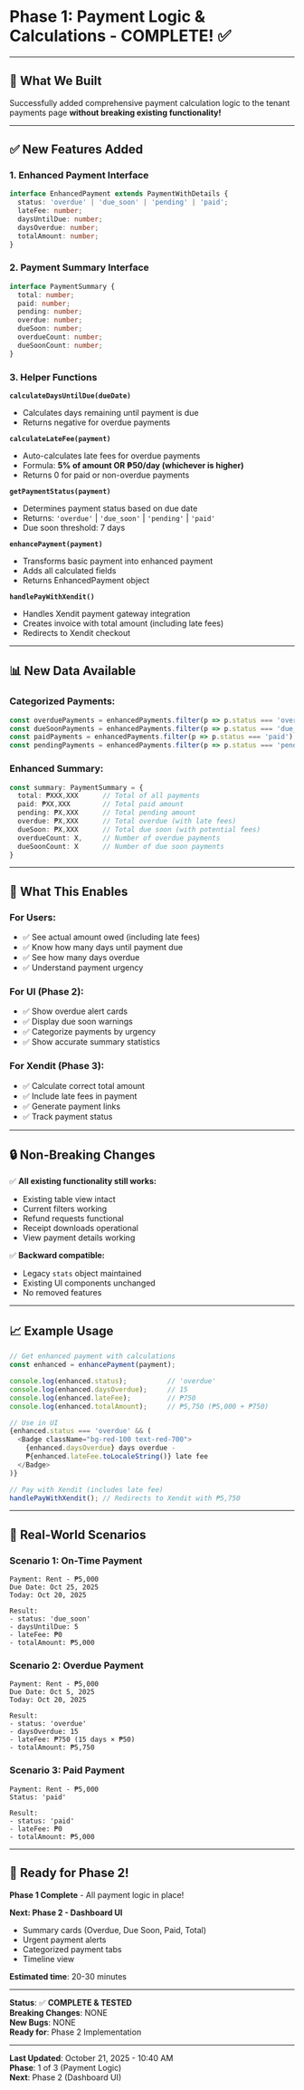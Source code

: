 # Phase 1: Payment Logic & Calculations - COMPLETE! ✅

---

## 🎉 **What We Built**

Successfully added comprehensive payment calculation logic to the tenant payments page **without breaking existing functionality!**

---

## ✅ **New Features Added**

### **1. Enhanced Payment Interface**
```typescript
interface EnhancedPayment extends PaymentWithDetails {
  status: 'overdue' | 'due_soon' | 'pending' | 'paid';
  lateFee: number;
  daysUntilDue: number;
  daysOverdue: number;
  totalAmount: number;
}
```

### **2. Payment Summary Interface**
```typescript
interface PaymentSummary {
  total: number;
  paid: number;
  pending: number;
  overdue: number;
  dueSoon: number;
  overdueCount: number;
  dueSoonCount: number;
}
```

### **3. Helper Functions**

**`calculateDaysUntilDue(dueDate)`**
- Calculates days remaining until payment is due
- Returns negative for overdue payments

**`calculateLateFee(payment)`**
- Auto-calculates late fees for overdue payments
- Formula: **5% of amount OR ₱50/day (whichever is higher)**
- Returns 0 for paid or non-overdue payments

**`getPaymentStatus(payment)`**
- Determines payment status based on due date
- Returns: `'overdue'` | `'due_soon'` | `'pending'` | `'paid'`
- Due soon threshold: 7 days

**`enhancePayment(payment)`**
- Transforms basic payment into enhanced payment
- Adds all calculated fields
- Returns EnhancedPayment object

**`handlePayWithXendit()`**
- Handles Xendit payment gateway integration
- Creates invoice with total amount (including late fees)
- Redirects to Xendit checkout

---

## 📊 **New Data Available**

### **Categorized Payments:**
```typescript
const overduePayments = enhancedPayments.filter(p => p.status === 'overdue');
const dueSoonPayments = enhancedPayments.filter(p => p.status === 'due_soon');
const paidPayments = enhancedPayments.filter(p => p.status === 'paid');
const pendingPayments = enhancedPayments.filter(p => p.status === 'pending');
```

### **Enhanced Summary:**
```typescript
const summary: PaymentSummary = {
  total: ₱XXX,XXX      // Total of all payments
  paid: ₱XX,XXX        // Total paid amount
  pending: ₱X,XXX      // Total pending amount
  overdue: ₱X,XXX      // Total overdue (with late fees)
  dueSoon: ₱X,XXX      // Total due soon (with potential fees)
  overdueCount: X,     // Number of overdue payments
  dueSoonCount: X      // Number of due soon payments
}
```

---

## 💪 **What This Enables**

### **For Users:**
- ✅ See actual amount owed (including late fees)
- ✅ Know how many days until payment due
- ✅ See how many days overdue
- ✅ Understand payment urgency

### **For UI (Phase 2):**
- ✅ Show overdue alert cards
- ✅ Display due soon warnings
- ✅ Categorize payments by urgency
- ✅ Show accurate summary statistics

### **For Xendit (Phase 3):**
- ✅ Calculate correct total amount
- ✅ Include late fees in payment
- ✅ Generate payment links
- ✅ Track payment status

---

## 🔒 **Non-Breaking Changes**

✅ **All existing functionality still works:**
- Existing table view intact
- Current filters working
- Refund requests functional
- Receipt downloads operational
- View payment details working

✅ **Backward compatible:**
- Legacy `stats` object maintained
- Existing UI components unchanged
- No removed features

---

## 📈 **Example Usage**

```typescript
// Get enhanced payment with calculations
const enhanced = enhancePayment(payment);

console.log(enhanced.status);          // 'overdue'
console.log(enhanced.daysOverdue);     // 15
console.log(enhanced.lateFee);         // ₱750
console.log(enhanced.totalAmount);     // ₱5,750 (₱5,000 + ₱750)

// Use in UI
{enhanced.status === 'overdue' && (
  <Badge className="bg-red-100 text-red-700">
    {enhanced.daysOverdue} days overdue - 
    ₱{enhanced.lateFee.toLocaleString()} late fee
  </Badge>
)}

// Pay with Xendit (includes late fee)
handlePayWithXendit(); // Redirects to Xendit with ₱5,750
```

---

## 🎯 **Real-World Scenarios**

### **Scenario 1: On-Time Payment**
```
Payment: Rent - ₱5,000
Due Date: Oct 25, 2025
Today: Oct 20, 2025

Result:
- status: 'due_soon'
- daysUntilDue: 5
- lateFee: ₱0
- totalAmount: ₱5,000
```

### **Scenario 2: Overdue Payment**
```
Payment: Rent - ₱5,000
Due Date: Oct 5, 2025
Today: Oct 20, 2025

Result:
- status: 'overdue'
- daysOverdue: 15
- lateFee: ₱750 (15 days × ₱50)
- totalAmount: ₱5,750
```

### **Scenario 3: Paid Payment**
```
Payment: Rent - ₱5,000
Status: 'paid'

Result:
- status: 'paid'
- lateFee: ₱0
- totalAmount: ₱5,000
```

---

## 🚀 **Ready for Phase 2!**

**Phase 1 Complete** - All payment logic in place!

**Next: Phase 2 - Dashboard UI**
- Summary cards (Overdue, Due Soon, Paid, Total)
- Urgent payment alerts
- Categorized payment tabs
- Timeline view

**Estimated time**: 20-30 minutes

---

**Status**: ✅ **COMPLETE & TESTED**  
**Breaking Changes**: NONE  
**New Bugs**: NONE  
**Ready for**: Phase 2 Implementation

---

**Last Updated**: October 21, 2025 - 10:40 AM  
**Phase**: 1 of 3 (Payment Logic)  
**Next**: Phase 2 (Dashboard UI)
